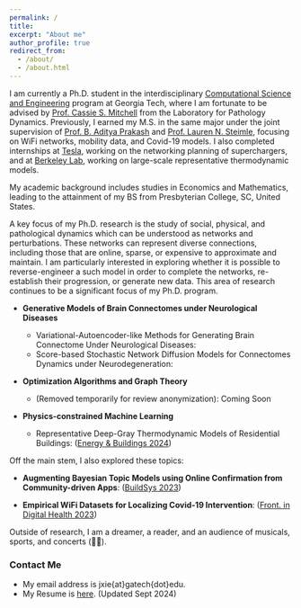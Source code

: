 ```yaml
---
permalink: /
title: 
excerpt: "About me"
author_profile: true
redirect_from: 
  - /about/
  - /about.html
---
```



I am currently a Ph.D. student in the interdisciplinary [Computational Science and Engineering](https://cse.gatech.edu/) program at Georgia Tech, where I am fortunate to be advised by [Prof. Cassie S. Mitchell](https://bme.gatech.edu/bme/faculty/Cassie-S.-Mitchell) from the Laboratory for Pathology Dynamics. Previously, I earned my M.S. in the same major under the joint supervision of [Prof. B. Aditya Prakash](https://faculty.cc.gatech.edu/~badityap/) and [Prof. Lauren N. Steimle](https://sites.gatech.edu/steimle/), focusing on WiFi networks, mobility data, and Covid-19 models. I also completed internships at [Tesla](https://tesla.com/), working on the networking planning of superchargers, and at [Berkeley Lab](https://www.lbl.gov/), working on large-scale representative thermodynamic models.

My academic background includes studies in Economics and Mathematics, leading to the attainment of my BS from Presbyterian College, SC, United States.

A key focus of my Ph.D. research is the study of social, physical, and pathological dynamics which can be understood as networks and perturbations. These networks can represent diverse connections, including those that are online, sparse, or expensive to approximate and maintain. I am particularly interested in exploring whether it is possible to reverse-engineer a such model in order to complete the networks, re-establish their progression, or generate new data. This area of research continues to be a significant focus of my Ph.D. program.


* **Generative Models of Brain Connectomes under Neurological Diseases**
  - Variational-Autoencoder-like Methods for Generating Brain Connectome Under Neurological Diseases: 
  - Score-based Stochastic Network Diffusion Models for Connectomes Dynamics under Neurodegeneration: 

* **Optimization Algorithms and Graph Theory**
  - (Removed temporarily for review anonymization): Coming Soon

* **Physics-constrained Machine Learning**
  - Representative Deep-Gray Thermodynamic Models of Residential Buildings: ([Energy & Buildings 2024](https://www.sciencedirect.com/science/article/abs/pii/S0378778824005243))

Off the main stem, I also explored these topics:  

* **Augmenting Bayesian Topic Models using Online Confirmation from Community-driven Apps**: ([BuildSys 2023](https://dl.acm.org/doi/abs/10.1145/3600100.3626341))

* **Empirical WiFi Datasets for Localizing Covid-19 Intervention**: ([Front. in Digital Health 2023](https://www.frontiersin.org/journals/digital-health/articles/10.3389/fdgth.2023.1060828/full))

Outside of research, I am a dreamer, a reader, and an audience of musicals, sports, and concerts (🖤🩷). 




### Contact Me

* My email address is jxie{at}gatech{dot}edu.
* My Resume is [here](https://jxie1997.github.io/files/JiajiaXie_resume.pdf). (Updated Sept 2024) 
